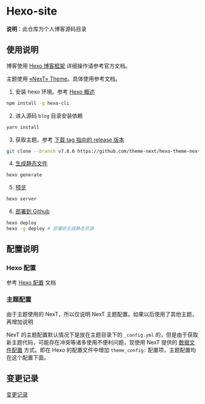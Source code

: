 # Hexo-site

**说明**：此仓库为个人博客源码目录

## 使用说明

博客使用 [Hexo 博客框架](https://hexo.io/zh-cn/docs/) 详细操作请参考官方文档。

主题使用 [«NexT» Theme](https://github.com/theme-next/hexo-theme-next)。具体使用参考文档。

1. 安装 hexo 环境。参考 [Hexo 概述](https://hexo.io/zh-cn/docs/)

```bash
npm install -g hexo-cli
```

2. 进入源码 `blog` 目录安装依赖

```bash
yarn install
```

3. 获取主题。参考 [下载 tag 指向的 release 版本](https://github.com/theme-next/hexo-theme-next/blob/master/docs/zh-CN/INSTALLATION.md#%E9%80%89%E9%A1%B9-2%E4%B8%8B%E8%BD%BD-tag-%E6%8C%87%E5%90%91%E7%9A%84-release-%E7%89%88%E6%9C%AC)

```bash
git clone --branch v7.8.0 https://github.com/theme-next/hexo-theme-next themes/next
```

4. [生成静态文件](https://hexo.io/zh-cn/docs/commands#generate)

```bash
hexo generate
```

5. [预览](https://hexo.io/zh-cn/docs/commands#server)

```bash
hexo server
```

6. [部署到 Github](https://hexo.io/zh-cn/docs/commands#deploy)

```bash
hexo deploy
hexo -g deploy # 部署前生成静态资源
```

## 配置说明

### Hexo 配置

参考 [Hexo 配置](https://hexo.io/zh-cn/docs/configuration) 文档

### 主题配置

由于主题使用的 NexT，所以仅说明 NexT 主题配置。如果以后使用了其他主题，再增加说明

NexT 的主题配置默认情况下是放在主题目录下的 `_config.yml` 的，但是由于获取新主题代码，可能存在冲突等诸多使用不便利问题，现使用 NexT 
提供的 [数据文件配置](https://github.com/theme-next/hexo-theme-next/blob/master/docs/zh-CN/DATA-FILES.md#%E9%80%89%E6%8B%A9-1hexo-%E6%96%B9%E5%BC%8F) 
方式。即在 Hexo 的配置文件中增加 `theme_config:` 配置项，主题配置均在这个配置下面。

## 变更记录

[变更记录](./docs/CHANGELOG.md)